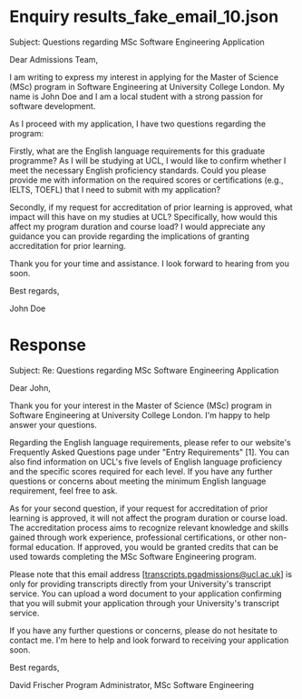 
# Enquiry results_fake_email_10.json

Subject: Questions regarding MSc Software Engineering Application

Dear Admissions Team,

I am writing to express my interest in applying for the Master of Science (MSc) program in Software Engineering at University College London. My name is John Doe and I am a local student with a strong passion for software development.

As I proceed with my application, I have two questions regarding the program:

Firstly, what are the English language requirements for this graduate programme? As I will be studying at UCL, I would like to confirm whether I meet the necessary English proficiency standards. Could you please provide me with information on the required scores or certifications (e.g., IELTS, TOEFL) that I need to submit with my application?

Secondly, if my request for accreditation of prior learning is approved, what impact will this have on my studies at UCL? Specifically, how would this affect my program duration and course load? I would appreciate any guidance you can provide regarding the implications of granting accreditation for prior learning.

Thank you for your time and assistance. I look forward to hearing from you soon.

Best regards,

John Doe

# Response

Subject: Re: Questions regarding MSc Software Engineering Application

Dear John,

Thank you for your interest in the Master of Science (MSc) program in Software Engineering at University College London. I'm happy to help answer your questions.

Regarding the English language requirements, please refer to our website's Frequently Asked Questions page under "Entry Requirements" [1]. You can also find information on UCL's five levels of English language proficiency and the specific scores required for each level. If you have any further questions or concerns about meeting the minimum English language requirement, feel free to ask.

As for your second question, if your request for accreditation of prior learning is approved, it will not affect the program duration or course load. The accreditation process aims to recognize relevant knowledge and skills gained through work experience, professional certifications, or other non-formal education. If approved, you would be granted credits that can be used towards completing the MSc Software Engineering program.

Please note that this email address [transcripts.pgadmissions@ucl.ac.uk] is only for providing transcripts directly from your University's transcript service. You can upload a word document to your application confirming that you will submit your application through your University's transcript service.

If you have any further questions or concerns, please do not hesitate to contact me. I'm here to help and look forward to receiving your application soon.

Best regards,

David Frischer
Program Administrator, MSc Software Engineering

        
